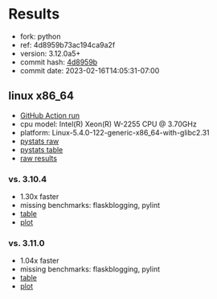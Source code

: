 # Results

- fork: python
- ref: 4d8959b73ac194ca9a2f
- version: 3.12.0a5+
- commit hash: [4d8959b](https://github.com/python/cpython/commit/4d8959b)
- commit date: 2023-02-16T14:05:31-07:00

## linux x86_64

- [GitHub Action run](https://github.com/faster-cpython/benchmarking/actions/runs/4198868914)
- cpu model: Intel(R) Xeon(R) W-2255 CPU @ 3.70GHz
- platform: Linux-5.4.0-122-generic-x86_64-with-glibc2.31
- [pystats raw](bm-20230216-linux-x86_64-python-4d8959b73ac194ca9a2f-3.12.0a5%2B-4d8959b-pystats.json)
- [pystats table](bm-20230216-linux-x86_64-python-4d8959b73ac194ca9a2f-3.12.0a5%2B-4d8959b-pystats.md)
- [raw results](bm-20230216-linux-x86_64-python-4d8959b73ac194ca9a2f-3.12.0a5%2B-4d8959b.json)

### vs. 3.10.4

- 1.30x faster
- missing benchmarks: flaskblogging, pylint
- [table](bm-20230216-linux-x86_64-python-4d8959b73ac194ca9a2f-3.12.0a5%2B-4d8959b-vs-3.10.4.md)
- [plot](bm-20230216-linux-x86_64-python-4d8959b73ac194ca9a2f-3.12.0a5%2B-4d8959b-vs-3.10.4.png)

### vs. 3.11.0

- 1.04x faster
- missing benchmarks: flaskblogging, pylint
- [table](bm-20230216-linux-x86_64-python-4d8959b73ac194ca9a2f-3.12.0a5%2B-4d8959b-vs-3.11.0.md)
- [plot](bm-20230216-linux-x86_64-python-4d8959b73ac194ca9a2f-3.12.0a5%2B-4d8959b-vs-3.11.0.png)

